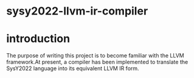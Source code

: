 # sysy2022-llvm-ir-compiler
# introduction
The purpose of writing this project is to become familiar with the LLVM framework.At present, a compiler has been implemented to translate the SysY2022 language into its equivalent LLVM IR form.
